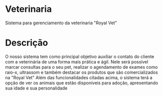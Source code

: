# Veterinaria

Sistema para gerenciamento da veterinaria "Royal Vet"

# Descrição

O nosso sistema tem como principal objetivo auxiliar o contato do cliente com a veterinária de uma forma mais prática e ágil.
Nele será possível marcar consultas para o seu pet, realizar o agendamento de exames como raio-x, ultrassom e também destacar os produtos que são comercializados na "Royal Vet"
Além das funcionalidades citadas acima, o sistema terá a opção de ver os animais que estão disponíveis para adoção, apresentando sua idade e sua personalidade
